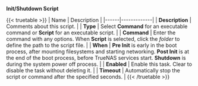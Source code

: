 &NewLine;

**Init/Shutdown Script**

{{< truetable >}}
| Name | Description |
|------|-------------|
| **Description** | Comments about this script. |
| **Type** | Select **Command** for an executable command or **Script** for an executable script. |
| **Command** | Enter the command with any options. When **Script** is selected, click the <i class="material-icons" aria-hidden="true" title="folder">folder</i> to define the path to the script file. |
| **When** | **Pre Init** is early in the boot process, after mounting filesystems and starting networking. **Post Init** is at the end of the boot process, before TrueNAS services start. **Shutdown** is during the system power off process. |
| **Enabled** | Enable this task. Clear to disable the task without deleting it. |
| **Timeout** | Automatically stop the script or command after the specified seconds. |
{{< /truetable >}}
